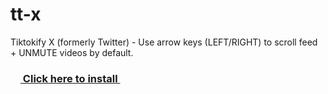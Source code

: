 # tt-x
Tiktokify X (formerly Twitter) - Use arrow keys (LEFT/RIGHT) to scroll feed + UNMUTE videos by default.

### [<img src="preview/tt-x.ico" width="16" height="16"> Click here to install <img src="preview/tt-x.ico" width="16" height="16">](https://github.com/0000xFFFF/tt-x/raw/refs/heads/master/tt-x.user.js)

